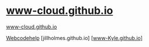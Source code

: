 # www-cloud.github.io
www-cloud.github.io

[Webcodehelp](https://webcodehelp.github.io)
[jillholmes.github.io]
[www-Kyle.github.io]

